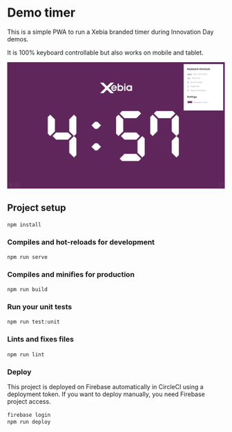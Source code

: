 # Demo timer

This is a simple PWA to run a Xebia branded timer during Innovation Day demos.

It is 100% keyboard controllable but also works on mobile and tablet.

![Screenshow of timer app](./preview.png)

## Project setup
```
npm install
```

### Compiles and hot-reloads for development
```
npm run serve
```

### Compiles and minifies for production
```
npm run build
```

### Run your unit tests
```
npm run test:unit
```

### Lints and fixes files
```
npm run lint
```

### Deploy

This project is deployed on Firebase automatically in CircleCI using a deployment token.
If you want to deploy manually, you need Firebase project access.

```
firebase login
npm run deploy
```
